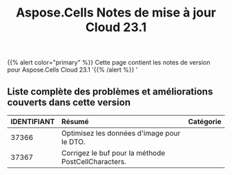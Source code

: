 ﻿---
title: Aspose.Cells Notes de mise à jour Cloud 23.1
second_title: Aspose.Cells Cloud Documen
type: docs
url: /fr/aspose-cells-cloud-23-1-release-notes/
description: Aspose.Cells Cloud prend en charge Excel pour créer, convertir, fusionner, diviser, protéger, opération d'objet interne, etc.
weight: 21
---
{{% alert color="primary" %}} 
Cette page contient les notes de version pour Aspose.Cells Cloud 23.1
'{{% /alert %}} '
## **Liste complète des problèmes et améliorations couverts dans cette version**

|**IDENTIFIANT**|**Résumé**|**Catégorie**|
|:- |:- |:- |
|37366 | Optimisez les données d'image pour le DTO.|
|37367 | Corrigez le buf pour la méthode PostCellCharacters.|

